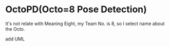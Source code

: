 # OctoPD(Octo=8 Pose Detection)
It's not relate with Meaning Eight, my Team No. is 8, so I select name about the Octo.


add UML
